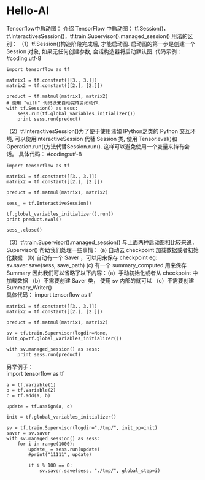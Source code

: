 # Hello-AI
Tensorflow中启动图：
介绍 TensorFlow 中启动图： tf.Session()，tf.InteractivesSession()，tf.train.Supervisor().managed_session()  用法的区别：
（1）tf.Session()构造阶段完成后, 才能启动图. 启动图的第一步是创建一个 Session 对象, 如果无任何创建参数, 会话构造器将启动默认图.
代码示例：
    #coding:utf-8  
      
    import tensorflow as tf  
      
    matrix1 = tf.constant([[3., 3.]])  
    matrix2 = tf.constant([[2.], [2.]])  
      
    preduct = tf.matmul(matrix1, matrix2)  
    # 使用 "with" 代码块来自动完成关闭动作.  
    with tf.Session() as sess:  
        sess.run(tf.global_variables_initializer())  
        print sess.run(preduct)  
  （2）tf.InteractivesSession()为了便于使用诸如 IPython之类的 Python 交互环境, 可以使用InteractiveSession 代替 Session 类, 使用 Tensor.eval()和 Operation.run()方法代替Session.run(). 这样可以避免使用一个变量来持有会话。
具体代码：
    #coding:utf-8  
      
    import tensorflow as tf  
      
    matrix1 = tf.constant([[3., 3.]])  
    matrix2 = tf.constant([[2.], [2.]])  
      
    preduct = tf.matmul(matrix1, matrix2)  
      
    sess_ = tf.InteractiveSession()  
      
    tf.global_variables_initializer().run()  
    print preduct.eval()  
      
    sess_.close()  
  （3）tf.train.Supervisor().managed_session()
    与上面两种启动图相比较来说，Supervisor() 帮助我们处理一些事情：
    (a) 自动去 checkpoint 加载数据或者初始化数据
   （b) 自动有一个 Saver ，可以用来保存 checkpoint
    eg: sv.saver.save(sess, save_path)
    (c) 有一个 summary_computed 用来保存 Summary
    因此我们可以省略了以下内容：（a）手动初始化或者从 checkpoint 中加载数据 （b）不需要创建 Saver 类， 使用 sv 内部的就可以
    （c）不需要创建 Summary_Writer()  
    具体代码：
        import tensorflow as tf  
      
    matrix1 = tf.constant([[3., 3.]])  
    matrix2 = tf.constant([[2.], [2.]])  
      
    preduct = tf.matmul(matrix1, matrix2)  
      
    sv = tf.train.Supervisor(logdir=None, init_op=tf.global_variables_initializer())  
      
    with sv.managed_session() as sess:  
        print sess.run(preduct)  
另举例子：  
    import tensorflow as tf  
      
    a = tf.Variable(1)  
    b = tf.Variable(2)  
    c = tf.add(a, b)  
      
    update = tf.assign(a, c)  
      
    init = tf.global_variables_initializer()  
      
    sv = tf.train.Supervisor(logdir="./tmp/", init_op=init)  
    saver = sv.saver  
    with sv.managed_session() as sess:  
        for i in range(1000):  
            update_ = sess.run(update)  
            #print("11111", update)  
      
            if i % 100 == 0:  
                sv.saver.save(sess, "./tmp/", global_step=i)  
